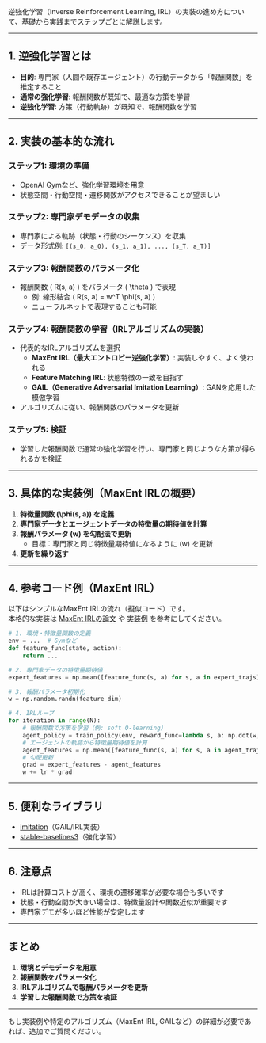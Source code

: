 逆強化学習（Inverse Reinforcement Learning, IRL）の実装の進め方について、基礎から実践までステップごとに解説します。

---

## 1. 逆強化学習とは

- **目的**: 専門家（人間や既存エージェント）の行動データから「報酬関数」を推定すること
- **通常の強化学習**: 報酬関数が既知で、最適な方策を学習
- **逆強化学習**: 方策（行動軌跡）が既知で、報酬関数を学習

---

## 2. 実装の基本的な流れ

### ステップ1: 環境の準備
- OpenAI Gymなど、強化学習環境を用意
- 状態空間・行動空間・遷移関数がアクセスできることが望ましい

### ステップ2: 専門家デモデータの収集
- 専門家による軌跡（状態・行動のシーケンス）を収集
- データ形式例: `[(s_0, a_0), (s_1, a_1), ..., (s_T, a_T)]`

### ステップ3: 報酬関数のパラメータ化
- 報酬関数 \( R(s, a) \) をパラメータ \( \theta \) で表現
  - 例: 線形結合 \( R(s, a) = w^T \phi(s, a) \)
  - ニューラルネットで表現することも可能

### ステップ4: 報酬関数の学習（IRLアルゴリズムの実装）
- 代表的なIRLアルゴリズムを選択
  - **MaxEnt IRL（最大エントロピー逆強化学習）**: 実装しやすく、よく使われる
  - **Feature Matching IRL**: 状態特徴の一致を目指す
  - **GAIL（Generative Adversarial Imitation Learning）**: GANを応用した模倣学習
- アルゴリズムに従い、報酬関数のパラメータを更新

### ステップ5: 検証
- 学習した報酬関数で通常の強化学習を行い、専門家と同じような方策が得られるかを検証

---

## 3. 具体的な実装例（MaxEnt IRLの概要）

1. **特徴量関数 \(\phi(s, a)\) を定義**
2. **専門家データとエージェントデータの特徴量の期待値を計算**
3. **報酬パラメータ \(w\) を勾配法で更新**
   - 目標：専門家と同じ特徴量期待値になるように \(w\) を更新
4. **更新を繰り返す**

---

## 4. 参考コード例（MaxEnt IRL）

以下はシンプルなMaxEnt IRLの流れ（擬似コード）です。  
本格的な実装は [MaxEnt IRLの論文](https://www.cs.berkeley.edu/~pabbeel/cs287-fa09/readings/ZiebartThesis09.pdf) や [実装例](https://github.com/hiwonjoon/ICML2018-Tutorial-IRL) を参考にしてください。

```python
# 1. 環境・特徴量関数の定義
env = ...  # Gymなど
def feature_func(state, action):
    return ...

# 2. 専門家データの特徴量期待値
expert_features = np.mean([feature_func(s, a) for s, a in expert_trajs], axis=0)

# 3. 報酬パラメータ初期化
w = np.random.randn(feature_dim)

# 4. IRLループ
for iteration in range(N):
    # 報酬関数で方策を学習（例: soft Q-learning）
    agent_policy = train_policy(env, reward_func=lambda s, a: np.dot(w, feature_func(s, a)))
    # エージェントの軌跡から特徴量期待値を計算
    agent_features = np.mean([feature_func(s, a) for s, a in agent_trajs], axis=0)
    # 勾配更新
    grad = expert_features - agent_features
    w += lr * grad
```

---

## 5. 便利なライブラリ

- [imitation](https://github.com/HumanCompatibleAI/imitation)（GAIL/IRL実装）
- [stable-baselines3](https://github.com/DLR-RM/stable-baselines3)（強化学習）

---

## 6. 注意点

- IRLは計算コストが高く、環境の遷移確率が必要な場合も多いです
- 状態・行動空間が大きい場合は、特徴量設計や関数近似が重要です
- 専門家デモが多いほど性能が安定します

---

## まとめ

1. **環境とデモデータを用意**
2. **報酬関数をパラメータ化**
3. **IRLアルゴリズムで報酬パラメータを更新**
4. **学習した報酬関数で方策を検証**

---

もし実装例や特定のアルゴリズム（MaxEnt IRL, GAILなど）の詳細が必要であれば、追加でご質問ください。

